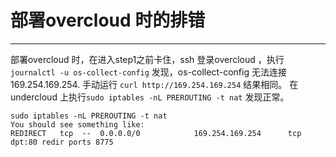 # 部署overcloud 时的排错

---
部署overcloud 时，在进入step1之前卡住，ssh 登录overcloud ，执行`journalctl -u os-collect-config` 发现，os-collect-config 无法连接169.254.169.254. 
手动运行 `curl http://169.254.169.254` 结果相同。
在undercloud 上执行`sudo iptables -nL PREROUTING -t nat` 发现正常。
```
sudo iptables -nL PREROUTING -t nat
You should see something like:
REDIRECT   tcp  --  0.0.0.0/0            169.254.169.254      tcp
dpt:80 redir ports 8775

```

